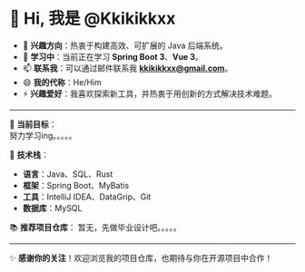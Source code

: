# 👋 Hi, 我是 @Kkikikkxx

- 👀 **兴趣方向**：热衷于构建高效、可扩展的 Java 后端系统。
- 🌱 **学习中**：当前正在学习 **Spring Boot 3**、**Vue 3**。
- 📫 **联系我**：可以通过邮件联系我 **kkikikkxx@gmail.com**。
- 😄 **我的代称**：He/Him
- ⚡ **兴趣爱好**：我喜欢探索新工具，并热衷于用创新的方式解决技术难题。

---

🎯 **当前目标**：  
努力学习ing。。。。。

🌟 **技术栈**：  
- **语言**：Java、SQL、Rust 
- **框架**：Spring Boot、MyBatis  
- **工具**：IntelliJ IDEA、DataGrip、Git  
- **数据库**：MySQL   

📚 **推荐项目仓库**：
暂无，先做毕业设计吧。。。。。

---

✨ **感谢你的关注**！欢迎浏览我的项目仓库，也期待与你在开源项目中合作！
